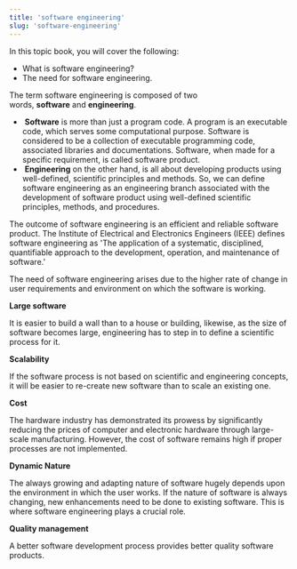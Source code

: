 ```yaml
---
title: 'software engineering'
slug: 'software-engineering'
---
```


In this topic book, you will cover the following:

- What is software engineering?  
- The need for software engineering.

The term software engineering is composed of two words, **software** and **engineering**. 

-  **Software** is more than just a program code. A program is an executable code, which serves some computational purpose. Software is considered to be a collection of executable programming code, associated libraries and documentations. Software, when made for a specific requirement, is called software product. 
-  **Engineering** on the other hand, is all about developing products using well-defined, scientific principles and methods. So, we can define software engineering as an engineering branch associated with the development of software product using well-defined scientific principles, methods, and procedures.

The outcome of software engineering is an efficient and reliable software product. The Institute of Electrical and Electronics Engineers (IEEE) defines software engineering as 'The application of a systematic, disciplined, quantifiable approach to the development, operation, and maintenance of software.'

The need of software engineering arises due to the higher rate of change in user requirements and environment on which the software is working.

**Large software**

It is easier to build a wall than to a house or building, likewise, as the size of software becomes large, engineering has to step in to define a scientific process for it.

**Scalability**

If the software process is not based on scientific and engineering concepts, it will be easier to re-create new software than to scale an existing one.

**Cost**

The hardware industry has demonstrated its prowess by significantly reducing the prices of computer and electronic hardware through large-scale manufacturing. However, the cost of software remains high if proper processes are not implemented.

**Dynamic Nature**

The always growing and adapting nature of software hugely depends upon the environment in which the user works. If the nature of software is always changing, new enhancements need to be done to existing software. This is where software engineering plays a crucial role.

**Quality management**

A better software development process provides better quality software products.